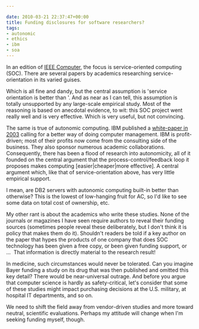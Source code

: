 ```yaml
---

date: 2010-03-21 22:37:47+00:00
title: Funding disclosures for software researchers?
tags:
- autonomic
- ethics
- ibm
- soa
---
```


In an edition of [IEEE Computer](http://doi.ieeecomputersociety.org/10.1109/MC.2008.298), the focus is service-oriented computing (SOC). There are several papers by academics researching service-orientation in its varied guises.

Which is all fine and dandy, but the central assumption is 'service orientation is better than <insert previous approach>'. And as near as I can tell, this assumption is totally unsupported by any large-scale empirical study. Most of the reasoning is based on anecdotal evidence, to wit: this SOC project went really well and is very effective. Which is very useful, but not convincing.

The same is true of autonomic computing. IBM published a [white-paper in 2003](http://portal.acm.org/citation.cfm?id=642200) calling for a better way of doing computer management. IBM is profit-driven; most of their profits now come from the consulting side of the business. They also sponsor numerous academic collaborations. Consequently, there has been a flood of research into autonomicity, all of it founded on the central argument that the process-control/feedback loop it proposes makes computing [easier|cheaper|more effective]. A central argument which, like that of service-orientation above, has very little empirical support.

I mean, are DB2 servers with autonomic computing built-in better than otherwise? This is the lowest of low-hanging fruit for AC, so I'd like to see some data on total cost of ownership, etc.

My other rant is about the academics who write these studies. None of the journals or magazines I have seen require authors to reveal their funding sources (sometimes people reveal these deliberately, but I don't think it is policy that makes them do it). Shouldn't readers be told if a key author on the paper that hypes the products of one company that does SOC technology has been given a free copy, or been given funding support, or ...  That information is directly material to the research result!

In medicine, such circumstances would never be tolerated. Can you imagine Bayer funding a study on its drug that was then published and omitted this key detail? There would be near-universal outrage. And before you argue that computer science is hardly as safety-critical, let's consider that some of these studies might impact purchasing decisions at the U.S. military, at hospital IT departments, and so on.

We need to shift the field away from vendor-driven studies and more toward neutral, scientific evaluations. Perhaps my attitude will change when I'm seeking funding myself, though.
